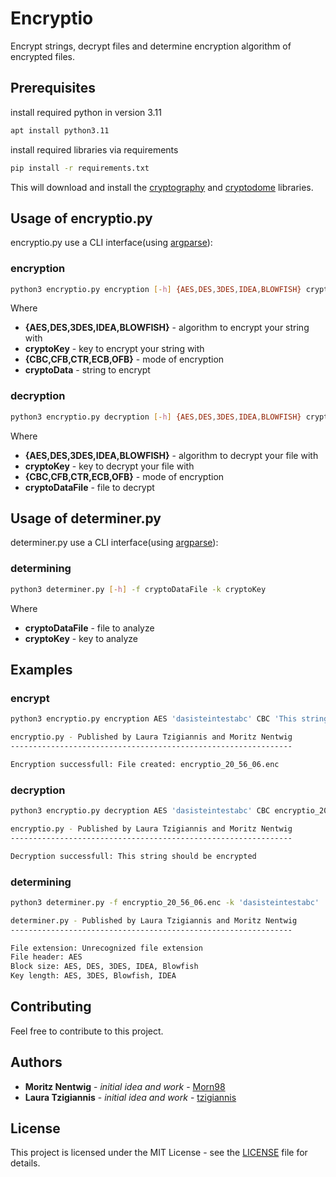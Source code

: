 # Encryptio 
Encrypt strings, decrypt files and determine encryption algorithm of encrypted files. 

## Prerequisites 
install required python in version 3.11
```bash
apt install python3.11
```

install required libraries via requirements 
```bash
pip install -r requirements.txt
```
This will download and install the [cryptography](https://pypi.org/project/cryptography/) and [cryptodome](https://pypi.org/project/pycryptodome/#description) libraries. 

## Usage of encryptio.py 
encryptio.py use a CLI interface(using [argparse](https://docs.python.org/3/library/argparse.html)): 
### encryption
```bash
python3 encryptio.py encryption [-h] {AES,DES,3DES,IDEA,BLOWFISH} cryptoKey {CBC,CFB,CTR,ECB,OFB} cryptoData
```

Where 
* **{AES,DES,3DES,IDEA,BLOWFISH}** - algorithm to encrypt your string with
* **cryptoKey** - key to encrypt your string with
* **{CBC,CFB,CTR,ECB,OFB}** - mode of encryption
* **cryptoData** - string to encrypt

### decryption
```bash
python3 encryptio.py decryption [-h] {AES,DES,3DES,IDEA,BLOWFISH} cryptoKey {CBC,CFB,CTR,ECB,OFB} cryptoDataFile
```

Where 
* **{AES,DES,3DES,IDEA,BLOWFISH}** - algorithm to decrypt your file with
* **cryptoKey** - key to decrypt your file with
* **{CBC,CFB,CTR,ECB,OFB}** - mode of encryption
* **cryptoDataFile** - file to decrypt

## Usage of determiner.py 
determiner.py use a CLI interface(using [argparse](https://docs.python.org/3/library/argparse.html)): 

### determining
```bash
python3 determiner.py [-h] -f cryptoDataFile -k cryptoKey
```

Where 
* **cryptoDataFile** - file to analyze
* **cryptoKey** - key to analyze 

## Examples

### encrypt 
```bash
python3 encryptio.py encryption AES 'dasisteintestabc' CBC 'This string should be encrypted'

encryptio.py - Published by Laura Tzigiannis and Moritz Nentwig
---------------------------------------------------------------

Encryption successfull: File created: encryptio_20_56_06.enc
```

### decryption
```bash
python3 encryptio.py decryption AES 'dasisteintestabc' CBC encryptio_20_56_06.enc

encryptio.py - Published by Laura Tzigiannis and Moritz Nentwig
---------------------------------------------------------------

Decryption successfull: This string should be encrypted
```

### determining
```bash
python3 determiner.py -f encryptio_20_56_06.enc -k 'dasisteintestabc'

determiner.py - Published by Laura Tzigiannis and Moritz Nentwig
---------------------------------------------------------------

File extension: Unrecognized file extension
File header: AES
Block size: AES, DES, 3DES, IDEA, Blowfish
Key length: AES, 3DES, Blowfish, IDEA
```

## Contributing 

Feel free to contribute to this project. 

## Authors 

* **Moritz Nentwig** - *initial idea and work* - [Morn98](https://github.com/Morn98)
* **Laura Tzigiannis** - *initial idea and work* - [tzigiannis](https://github.com/tzigiannis)

## License 

This project is licensed under the MIT License - see the [LICENSE](LICENSE) file for details. 
